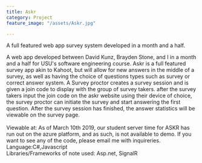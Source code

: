 ```yaml
---
title: Askr
category: Project
feature_image: "/assets/Askr.jpg"

---
```


A full featured web app survey system developed in a month and a half.
<!-- more -->

A web app developed between David Kunz, Brayden Stone, and I in a month and a half for USU's software engineering course. Askr is a full featured survey app akin to Kahoot, but will allow for new answers in the middle of a survey, as well as having the choice of questions types such as survey or correct answer system. A Survey proctor creates a survey session and is given a join code to display with the group of survey takers. after the survey takers input the join code on the askr website using their device of choice, the survey proctor can initiate the survey and start answering the first question. After the survey session has finished, the answer statistics will be viewable on the survey page.<br><br>
Viewable at: As of March 10th 2019, our student server time for ASKR has run out on the azure platform, and as such, is not available to demo. If you want to see any of the code, please email me with inquireries.
<br>
Language:C#,Javascript <br>
Libraries/Frameworks of note used: Asp.net, SignalR

 
[Askr]: http://askr.fun/
